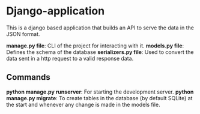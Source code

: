 # Django-application
This is a django based application that builds an API to serve the data in the JSON format. 

**manage.py file**: CLI of the project for interacting with it.
**models.py file**: Defines the schema of the database
**serializers.py file**: Used to convert the data sent in a http request to a valid response data.

## Commands
**python manage.py runserver**: For starting the development server.
**python manage.py migrate**: To create tables in the database (by default SQLite) at the start and whenever any change is made in the models file.
